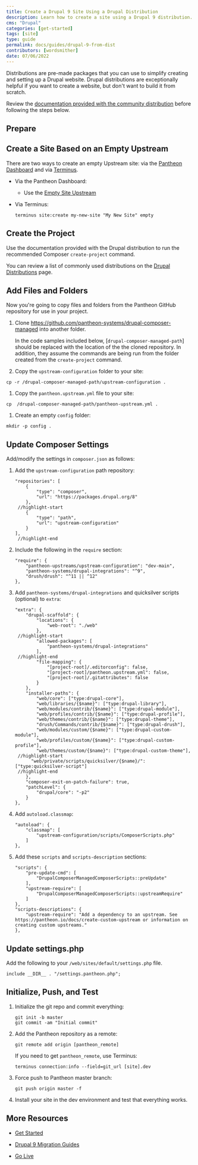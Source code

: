 ```yaml
---
title: Create a Drupal 9 Site Using a Drupal Distribution
description: Learn how to create a site using a Drupal 9 distribution.
cms: "Drupal"
categories: [get-started]
tags: [site]
type: guide
permalink: docs/guides/drupal-9-from-dist
contributors: [wordsmither]
date: 07/06/2022
---
```


Distributions are pre-made packages that you can use to simplify creating and setting up a Drupal website. Drupal distributions are exceptionally helpful if you want to create a website, but don't want to build it from scratch. 

Review the [documentation provided with the community distribution](https://www.drupal.org/project/project_distribution) before following the steps below.

## Prepare

<Partial file="drupal-9/prepare-local-environment-no-clone-no-alias.md" />

## Create a Site Based on an Empty Upstream

There are two ways to create an empty Upstream site: via the [Pantheon Dashboard](/create-sites) and via [Terminus](/terminus).

- Via the Pantheon Dashboard:

  - Use the [Empty Site Upstream](https://dashboard.pantheon.io/sites/create?upstream_id=4c7176de-e079-eed1-154d-44d5a9945b65)

- Via Terminus:

  ```bash{promptUser: user}
  terminus site:create my-new-site "My New Site" empty
  ```

## Create the Project 

Use the documentation provided with the Drupal distribution to run the recommended Composer `create-project` command. 

You can review a list of commonly used distributions on the [Drupal Distributions](https://www.drupal.org/project/project_distribution) page.

## Add Files and Folders

Now you're going to copy files and folders from the Pantheon GitHub repository for use in your project. 

1. Clone https://github.com/pantheon-systems/drupal-composer-managed into another folder.

    In the code samples included below, [`drupal-composer-managed-path`] should be replaced with the location of the the cloned repository.  In addition, they assume the commands are being run from the folder created from the `create-project` command.

1. Copy the `upstream-configuration` folder to your site:

  ```bash{promptUser: user}
  cp -r /drupal-composer-managed-path/upstream-configuration .
  ```

1. Copy the `pantheon.upstream.yml` file to your site:

  ```bash{promptUser: user}
  cp  /drupal-composer-managed-path/pantheon-upstream.yml .
  ```

1. Create an empty `config` folder:

  ```bash{promptUser: user}
  mkdir -p config .
  ```

## Update Composer Settings

Add/modify the settings in `composer.json` as follows:

1. Add the `upstream-configuration` path repository:

   ```
   "repositories": [
       {
           "type": "composer",
           "url": "https://packages.drupal.org/8"
       },
    //highlight-start
       {
           "type": "path",
           "url": "upstream-configuration"
       }
   ],
    //highlight-end
   ```

1. Include the following in the `require` section:

   ```
   "require": {
       "pantheon-upstreams/upstream-configuration": "dev-main",
       "pantheon-systems/drupal-integrations": "^9",
       "drush/drush": "^11 || ^12"
   },
   ```

1. Add `pantheon-systems/drupal-integrations` and quicksilver scripts (optional) to `extra`:
   
   ```
   "extra": {
       "drupal-scaffold": {
           "locations": {
               "web-root": "./web"
           },
    //highlight-start
           "allowed-packages": [
               "pantheon-systems/drupal-integrations"
           ],
    //highlight-end
           "file-mapping": {
               "[project-root]/.editorconfig": false,
               "[project-root]/pantheon.upstream.yml": false,
               "[project-root]/.gitattributes": false
           }
       },
       "installer-paths": {
           "web/core": ["type:drupal-core"],
           "web/libraries/{$name}": ["type:drupal-library"],
           "web/modules/contrib/{$name}": ["type:drupal-module"],
           "web/profiles/contrib/{$name}": ["type:drupal-profile"],
           "web/themes/contrib/{$name}": ["type:drupal-theme"],
           "drush/Commands/contrib/{$name}": ["type:drupal-drush"],
           "web/modules/custom/{$name}": ["type:drupal-custom-module"],
           "web/profiles/custom/{$name}": ["type:drupal-custom-profile"],
           "web/themes/custom/{$name}": ["type:drupal-custom-theme"],
    //highlight-start
         "web/private/scripts/quicksilver/{$name}/": ["type:quicksilver-script"]
    //highlight-end
       },
       "composer-exit-on-patch-failure": true,
       "patchLevel": {
           "drupal/core": "-p2"
       }
   },
   ```
1. Add `autoload.classmap`:

   ```
   "autoload": {
       "classmap": [
           "upstream-configuration/scripts/ComposerScripts.php"
       ]
   },
   ``` 

1. Add these `scripts` and `scripts-description` sections: 

   ```
   "scripts": {
       "pre-update-cmd": [
           "DrupalComposerManagedComposerScripts::preUpdate"
       ],
       "upstream-require": [
           "DrupalComposerManagedComposerScripts::upstreamRequire"
       ]
   },
   "scripts-descriptions": {
       "upstream-require": "Add a dependency to an upstream. See https://pantheon.io/docs/create-custom-upstream or information on creating custom upstreams."
   },
   ```

## Update settings.php

Add the following to your `/web/sites/default/settings.php` file.

```
include __DIR__ . "/settings.pantheon.php";
```

## Initialize, Push, and Test

1. Initialize the git repo and commit everything:
   
   ```
   git init -b master
   git commit -am "Initial commit"
   ```

1. Add the Pantheon repository as a remote:
   
   ```
   git remote add origin [pantheon_remote]
   ```

   If you need to get `pantheon_remote`, use Terminus:

   ```
   terminus connection:info --field=git_url [site].dev
   ```

1. Force push to Pantheon master branch:
   ```
   git push origin master -f
   ```

1. Install your site in the dev environment and test that everything works.


## More Resources

- [Get Started](/get-started)

- [Drupal 9 Migration Guides](/drupal-9-migration)

- [Go Live](/go-live)
